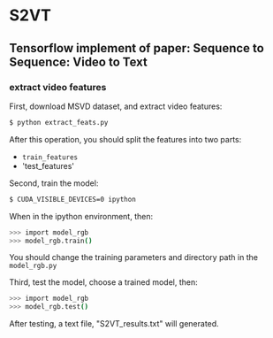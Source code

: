 # S2VT
## Tensorflow implement of paper: Sequence to Sequence: Video to Text

### extract video features
First, download MSVD dataset, and extract video features:
```bash
$ python extract_feats.py
```
After this operation, you should split the features into two parts:
 - `train_features`
 - 'test_features'

Second, train the model:
```bash
$ CUDA_VISIBLE_DEVICES=0 ipython
```
When in the ipython environment, then:
```bash
>>> import model_rgb
>>> model_rgb.train()
```
You should change the training parameters and directory path in the `model_rgb.py`

Third, test the model, choose a trained model, then:
```bash
>>> import model_rgb
>>> model_rgb.test()
```
After testing, a text file, "S2VT_results.txt" will generated.
